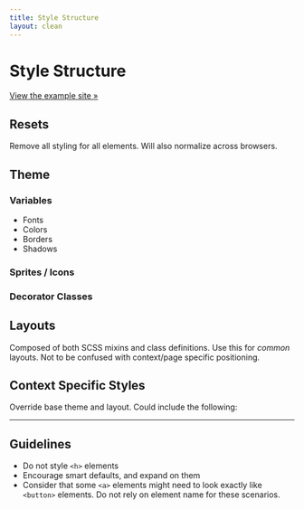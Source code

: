 ```yaml
---
title: Style Structure
layout: clean
---
```


# Style Structure 

[View the example site &raquo;](http://jasonseney.github.io/style-structure/)

Resets 
------

Remove all styling for all elements. Will also normalize across browsers. 

Theme
-----

### Variables 

- Fonts 
- Colors 
- Borders 
- Shadows 

### Sprites / Icons 

### Decorator Classes 

Layouts 
-------

Composed of both SCSS mixins and class definitions. Use this for _common_ layouts. Not to be confused with context/page specific positioning.

Context Specific Styles 
-----------------------

Override base theme and layout. Could include the following: 

* * * 

Guidelines
----------

- Do not style `<h>` elements
- Encourage smart defaults, and expand on them
- Consider that some `<a>` elements might need to look exactly like `<button>` elements. Do not rely on element name for these scenarios.
